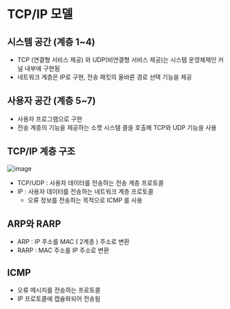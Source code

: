 # TCP/IP 모델


## 시스템 공간 (계층 1~4)
  * TCP (연결형 서비스 제공) 와 UDP(비연결형 서비스 제공)는 시스템 운영체제인 커널 내부에 구현됨
  * 네트워크 계층은 IP로 구현, 전송 패킷의 올바른 경로 선택 기능을 제공

## 사용자 공간 (계층 5~7)
  * 사용자 프로그램으로 구현
  * 전송 계층의 기능을 제공하는 소켓 시스템 콜을 호출해 TCP와 UDP 기능을 사용 


## TCP/IP 계층 구조
![image](https://user-images.githubusercontent.com/90594638/133242081-8422834e-67c7-4c48-9e6c-d23b5fef2faf.png)
* TCP/UDP : 사용자 데이터를 전송하는 전송 계층 프로토콜
* IP : 사용자 데이터를 전송하는 네트워크 계층 프로토콜
  * 오류 정보를 전송하는 목적으로 ICMP 를 사용 

## ARP와 RARP
  * ARP : IP 주소를 MAC ( 2계층 ) 주소로 변환
  * RARP : MAC 주소를 IP 주소로 변환


## ICMP
  * 오류 메시지를 전송하는 프로토콜
  * IP 프로토콜에 캡슐화되어 전송됨
